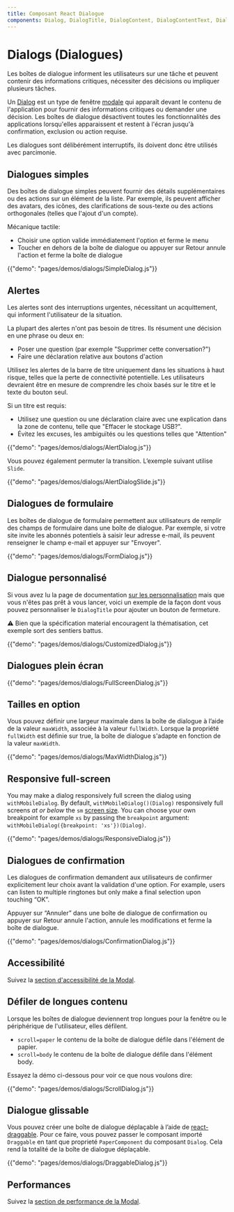 ```yaml
---
title: Composant React Dialogue
components: Dialog, DialogTitle, DialogContent, DialogContentText, DialogActions, Slide
---
```


# Dialogs (Dialogues)

<p class="description">Les boîtes de dialogue informent les utilisateurs sur une tâche et peuvent contenir des informations critiques, nécessiter des décisions ou impliquer plusieurs tâches.</p>

Un [Dialog](https://material.io/design/components/dialogs.html) est un type de fenêtre [modale](/utils/modal/) qui apparaît devant le contenu de l'application pour fournir des informations critiques ou demander une décision. Les boîtes de dialogue désactivent toutes les fonctionnalités des applications lorsqu'elles apparaissent et restent à l'écran jusqu'à confirmation, exclusion ou action requise.

Les dialogues sont délibérément interruptifs, ils doivent donc être utilisés avec parcimonie.

## Dialogues simples

Des boîtes de dialogue simples peuvent fournir des détails supplémentaires ou des actions sur un élément de la liste. Par exemple, ils peuvent afficher des avatars, des icônes, des clarifications de sous-texte ou des actions orthogonales (telles que l'ajout d'un compte).

Mécanique tactile:

- Choisir une option valide immédiatement l'option et ferme le menu
- Toucher en dehors de la boîte de dialogue ou appuyer sur Retour annule l'action et ferme la boîte de dialogue

{{"demo": "pages/demos/dialogs/SimpleDialog.js"}}

## Alertes

Les alertes sont des interruptions urgentes, nécessitant un acquittement, qui informent l'utilisateur de la situation.

La plupart des alertes n'ont pas besoin de titres. Ils résument une décision en une phrase ou deux en:

- Poser une question (par exemple "Supprimer cette conversation?")
- Faire une déclaration relative aux boutons d'action

Utilisez les alertes de la barre de titre uniquement dans les situations à haut risque, telles que la perte de connectivité potentielle. Les utilisateurs devraient être en mesure de comprendre les choix basés sur le titre et le texte du bouton seul.

Si un titre est requis:

- Utilisez une question ou une déclaration claire avec une explication dans la zone de contenu, telle que "Effacer le stockage USB?".
- Évitez les excuses, les ambiguïtés ou les questions telles que "Attention"

{{"demo": "pages/demos/dialogs/AlertDialog.js"}}

Vous pouvez également permuter la transition. L’exemple suivant utilise `Slide`.

{{"demo": "pages/demos/dialogs/AlertDialogSlide.js"}}

## Dialogues de formulaire

Les boîtes de dialogue de formulaire permettent aux utilisateurs de remplir des champs de formulaire dans une boîte de dialogue. Par exemple, si votre site invite les abonnés potentiels à saisir leur adresse e-mail, ils peuvent renseigner le champ e-mail et appuyer sur "Envoyer".

{{"demo": "pages/demos/dialogs/FormDialog.js"}}

## Dialogue personnalisé

Si vous avez lu la page de documentation [sur les personnalisation](/customization/overrides/) mais que vous n'êtes pas prêt à vous lancer, voici un exemple de la façon dont vous pouvez personnaliser le `DialogTitle` pour ajouter un bouton de fermeture.

⚠️ Bien que la spécification material encouragent la thématisation, cet exemple sort des sentiers battus.

{{"demo": "pages/demos/dialogs/CustomizedDialog.js"}}

## Dialogues plein écran

{{"demo": "pages/demos/dialogs/FullScreenDialog.js"}}

## Tailles en option

Vous pouvez définir une largeur maximale dans la boîte de dialogue à l’aide de la valeur `maxWidth`, associée à la valeur `fullWidth`. Lorsque la propriété `fullWidth` est définie sur true, la boîte de dialogue s'adapte en fonction de la valeur `maxWidth`.

{{"demo": "pages/demos/dialogs/MaxWidthDialog.js"}}

## Responsive full-screen

You may make a dialog responsively full screen the dialog using `withMobileDialog`. By default, `withMobileDialog()(Dialog)` responsively full screens *at or below* the `sm` [screen size](/layout/basics/). You can choose your own breakpoint for example `xs` by passing the `breakpoint` argument: `withMobileDialog({breakpoint: 'xs'})(Dialog)`.

{{"demo": "pages/demos/dialogs/ResponsiveDialog.js"}}

## Dialogues de confirmation

Les dialogues de confirmation demandent aux utilisateurs de confirmer explicitement leur choix avant la validation d'une option. For example, users can listen to multiple ringtones but only make a final selection upon touching “OK”.

Appuyer sur “Annuler” dans une boîte de dialogue de confirmation ou appuyer sur Retour annule l'action, annule les modifications et ferme la boîte de dialogue.

{{"demo": "pages/demos/dialogs/ConfirmationDialog.js"}}

## Accessibilité

Suivez la [section d'accessibilité de la Modal](/utils/modal/#accessibility).

## Défiler de longues contenu

Lorsque les boîtes de dialogue deviennent trop longues pour la fenêtre ou le périphérique de l'utilisateur, elles défilent.

- `scroll=paper` le contenu de la boîte de dialogue défile dans l'élément de papier.
- `scroll=body` le contenu de la boîte de dialogue défile dans l'élément body.

Essayez la démo ci-dessous pour voir ce que nous voulons dire:

{{"demo": "pages/demos/dialogs/ScrollDialog.js"}}

## Dialogue glissable

Vous pouvez créer une boîte de dialogue déplaçable à l’aide de [react-draggable](https://github.com/mzabriskie/react-draggable). Pour ce faire, vous pouvez passer le composant importé `Draggable` en tant que proprieté `PaperComponent` du composant `Dialog`. Cela rend la totalité de la boîte de dialogue déplaçable.

{{"demo": "pages/demos/dialogs/DraggableDialog.js"}}

## Performances

Suivez la [section de performance de la Modal](/utils/modal/#performance).